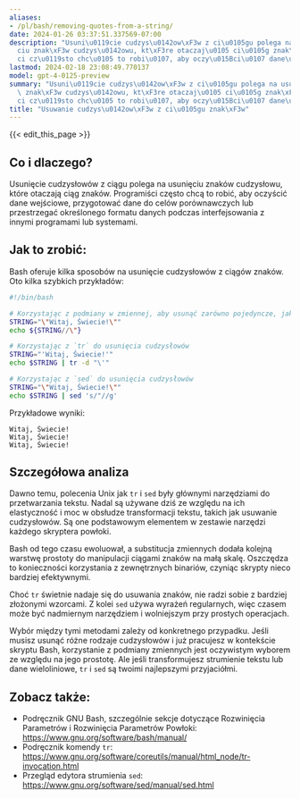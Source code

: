 ```yaml
---
aliases:
- /pl/bash/removing-quotes-from-a-string/
date: 2024-01-26 03:37:51.337569-07:00
description: "Usuni\u0119cie cudzys\u0142ow\xF3w z ci\u0105gu polega na usuni\u0119\
  ciu znak\xF3w cudzys\u0142owu, kt\xF3re otaczaj\u0105 ci\u0105g znak\xF3w. Programi\u015B\
  ci cz\u0119sto chc\u0105 to robi\u0107, aby oczy\u015Bci\u0107 dane\u2026"
lastmod: 2024-02-18 23:08:49.770137
model: gpt-4-0125-preview
summary: "Usuni\u0119cie cudzys\u0142ow\xF3w z ci\u0105gu polega na usuni\u0119ciu\
  \ znak\xF3w cudzys\u0142owu, kt\xF3re otaczaj\u0105 ci\u0105g znak\xF3w. Programi\u015B\
  ci cz\u0119sto chc\u0105 to robi\u0107, aby oczy\u015Bci\u0107 dane\u2026"
title: "Usuwanie cudzys\u0142ow\xF3w z ci\u0105gu znak\xF3w"
---
```


{{< edit_this_page >}}

## Co i dlaczego?
Usunięcie cudzysłowów z ciągu polega na usunięciu znaków cudzysłowu, które otaczają ciąg znaków. Programiści często chcą to robić, aby oczyścić dane wejściowe, przygotować dane do celów porównawczych lub przestrzegać określonego formatu danych podczas interfejsowania z innymi programami lub systemami.

## Jak to zrobić:
Bash oferuje kilka sposobów na usunięcie cudzysłowów z ciągów znaków. Oto kilka szybkich przykładów:

```Bash
#!/bin/bash

# Korzystając z podmiany w zmiennej, aby usunąć zarówno pojedyncze, jak i podwójne cudzysłowy
STRING="\"Witaj, Świecie!\""
echo ${STRING//\"}

# Korzystając z `tr` do usunięcia cudzysłowów
STRING="'Witaj, Świecie!'"
echo $STRING | tr -d "\'"

# Korzystając z `sed` do usunięcia cudzysłowów
STRING="\"Witaj, Świecie!\""
echo $STRING | sed 's/"//g'
```

Przykładowe wyniki:

```
Witaj, Świecie!
Witaj, Świecie!
Witaj, Świecie!
```

## Szczegółowa analiza
Dawno temu, polecenia Unix jak `tr` i `sed` były głównymi narzędziami do przetwarzania tekstu. Nadal są używane dziś ze względu na ich elastyczność i moc w obsłudze transformacji tekstu, takich jak usuwanie cudzysłowów. Są one podstawowym elementem w zestawie narzędzi każdego skryptera powłoki.

Bash od tego czasu ewoluował, a substitucja zmiennych dodała kolejną warstwę prostoty do manipulacji ciągami znaków na małą skalę. Oszczędza to konieczności korzystania z zewnętrznych binariów, czyniąc skrypty nieco bardziej efektywnymi.

Choć `tr` świetnie nadaje się do usuwania znaków, nie radzi sobie z bardziej złożonymi wzorcami. Z kolei `sed` używa wyrażeń regularnych, więc czasem może być nadmiernym narzędziem i wolniejszym przy prostych operacjach.

Wybór między tymi metodami zależy od konkretnego przypadku. Jeśli musisz usunąć różne rodzaje cudzysłowów i już pracujesz w kontekście skryptu Bash, korzystanie z podmiany zmiennych jest oczywistym wyborem ze względu na jego prostotę. Ale jeśli transformujesz strumienie tekstu lub dane wieloliniowe, `tr` i `sed` są twoimi najlepszymi przyjaciółmi.

## Zobacz także:
- Podręcznik GNU Bash, szczególnie sekcje dotyczące Rozwinięcia Parametrów i Rozwinięcia Parametrów Powłoki: https://www.gnu.org/software/bash/manual/
- Podręcznik komendy `tr`: https://www.gnu.org/software/coreutils/manual/html_node/tr-invocation.html
- Przegląd edytora strumienia `sed`: https://www.gnu.org/software/sed/manual/sed.html
